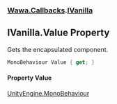 ### [Wawa.Callbacks](Wawa.Callbacks.md 'Wawa.Callbacks').[IVanilla](IVanilla.md 'Wawa.Callbacks.IVanilla')

## IVanilla.Value Property

Gets the encapsulated component.

```csharp
MonoBehaviour Value { get; }
```

#### Property Value
[UnityEngine.MonoBehaviour](https://docs.microsoft.com/en-us/dotnet/api/UnityEngine.MonoBehaviour 'UnityEngine.MonoBehaviour')